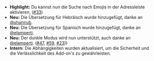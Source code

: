 * **Highlight:** Du kannst nun die Suche nach Emojis in der Adressleiste aktivieren. ([#33](https://github.com/rugk/awesome-emoji-picker/issues/33))
* **Neu:** Die Übersetzung für Hebräisch wurde hinzugefügt, danke an [@shanirub](https://github.com/shanirub).
* **Neu:** Die Übersetzung für Spanisch wurde hinzugefügt, danke an [@elamperti](https://github.com/elamperti).
* **Neu:** Der dunkle Modus wird nun unterstützt, auch danke an [@elamperti](https://github.com/elamperti). ([#47](https://github.com/rugk/awesome-emoji-picker/issues/47), [#59](https://github.com/rugk/awesome-emoji-picker/issues/59), [#23](https://github.com/rugk/awesome-emoji-picker/issues/23)))
* **Intern:** Die Abhängigkeiten wurden aktualisiert, um die Sicherheit und die Verlässlichkeit des Add-on's zu gewährleisten.
